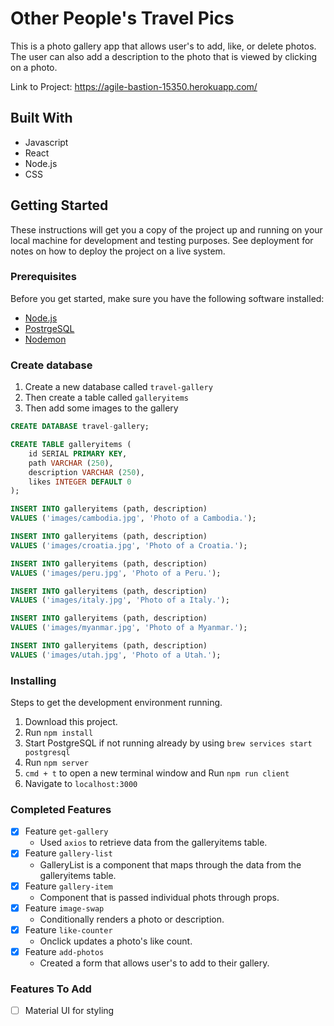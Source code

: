 # Other People's Travel Pics

This is a photo gallery app that allows user's to add, like, or delete photos. The user can also add a description to the photo that is viewed by clicking on a photo.

Link to Project: https://agile-bastion-15350.herokuapp.com/

## Built With

* Javascript
* React
* Node.js
* CSS

## Getting Started

These instructions will get you a copy of the project up and running on your local machine for development and testing purposes. See deployment for notes on how to deploy the project on a live system.

### Prerequisites

Before you get started, make sure you have the following software installed:

- [Node.js](https://nodejs.org/en/)
- [PostrgeSQL](https://www.postgresql.org/)
- [Nodemon](https://nodemon.io/)

### Create database

1. Create a new database called `travel-gallery`
2. Then create a table called `galleryitems`
3. Then add some images to the gallery

```SQL
CREATE DATABASE travel-gallery;

CREATE TABLE galleryitems (
    id SERIAL PRIMARY KEY,
	path VARCHAR (250),
	description VARCHAR (250),
    likes INTEGER DEFAULT 0
);

INSERT INTO galleryitems (path, description)
VALUES ('images/cambodia.jpg', 'Photo of a Cambodia.');

INSERT INTO galleryitems (path, description)
VALUES ('images/croatia.jpg', 'Photo of a Croatia.');

INSERT INTO galleryitems (path, description)
VALUES ('images/peru.jpg', 'Photo of a Peru.');

INSERT INTO galleryitems (path, description)
VALUES ('images/italy.jpg', 'Photo of a Italy.');

INSERT INTO galleryitems (path, description)
VALUES ('images/myanmar.jpg', 'Photo of a Myanmar.');

INSERT INTO galleryitems (path, description)
VALUES ('images/utah.jpg', 'Photo of a Utah.');
```

### Installing

Steps to get the development environment running.

1. Download this project.
2. Run `npm install`
3. Start PostgreSQL if not running already by using `brew services start postgresql`
4. Run `npm server`
5. `cmd + t` to open a new terminal window and Run `npm run client`
6. Navigate to `localhost:3000`

### Completed Features

- [x] Feature `get-gallery`
    - Used `axios` to retrieve data from the galleryitems table.
- [x] Feature `gallery-list`
    - GalleryList is a component that maps through the data from the galleryitems table.
- [x] Feature `gallery-item`
    - Component that is passed individual phots through props.
- [x] Feature `image-swap`
    - Conditionally renders a photo or description.
- [x] Feature `like-counter`
    - Onclick updates a photo's like count.
- [x] Feature `add-photos`
    - Created a form that allows user's to add to their gallery.


### Features To Add

- [ ] Material UI for styling